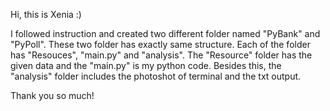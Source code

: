 Hi, this is Xenia :)

I followed instruction and created two different folder named "PyBank" and "PyPoll". These two folder has exactly same structure. Each of the folder has "Resouces", "main.py" and "analysis". The "Resource" folder has the given data and the "main.py" is my python code. Besides this, the "analysis" folder includes the photoshot of terminal and the txt output.

Thank you so much!
